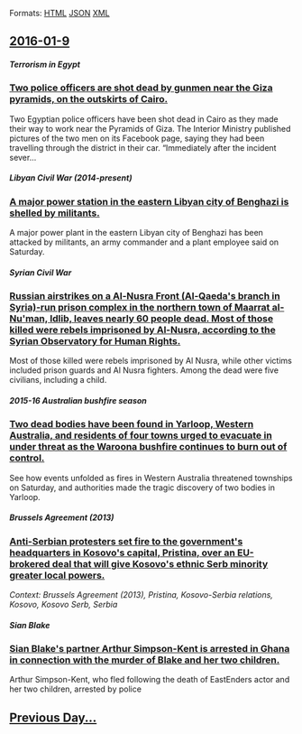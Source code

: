 
Formats: [HTML](2016/01/9/index.html)  [JSON](2016/01/9/index.json)  [XML](2016/01/9/index.xml)  

## [2016-01-9](/news/2016/01/9/index.md)

##### Terrorism in Egypt
### [Two police officers are shot dead by gunmen near the Giza pyramids, on the outskirts of Cairo. ](/news/2016/01/9/two-police-officers-are-shot-dead-by-gunmen-near-the-giza-pyramids-on-the-outskirts-of-cairo.md)
Two Egyptian police officers have been shot dead in Cairo as they made their way to work near the Pyramids of Giza. The Interior Ministry published pictures of the two men on its Facebook page, saying they had been travelling through the district in their car. “Immediately after the incident sever...

##### Libyan Civil War (2014-present)
### [A major power station in the eastern Libyan city of Benghazi is shelled by militants. ](/news/2016/01/9/a-major-power-station-in-the-eastern-libyan-city-of-benghazi-is-shelled-by-militants.md)
A major power plant in the eastern Libyan city of Benghazi has been attacked by militants, an army commander and a plant employee said on Saturday.

##### Syrian Civil War
### [Russian airstrikes on a Al-Nusra Front (Al-Qaeda's branch in Syria)-run prison complex in the northern town of Maarrat al-Nu'man, Idlib, leaves nearly 60 people dead. Most of those killed were rebels imprisoned by Al-Nusra, according to the Syrian Observatory for Human Rights. ](/news/2016/01/9/russian-airstrikes-on-a-al-nusra-front-al-qaeda-s-branch-in-syria-run-prison-complex-in-the-northern-town-of-maarrat-al-nu-man-idlib-lea.md)
Most of those killed were rebels imprisoned by Al Nusra, while other victims included prison guards and Al Nusra fighters. Among the dead were five civilians, including a child.

##### 2015-16 Australian bushfire season
### [Two dead bodies have been found in Yarloop, Western Australia, and residents of four towns urged to evacuate in under threat as the Waroona bushfire continues to burn out of control. ](/news/2016/01/9/two-dead-bodies-have-been-found-in-yarloop-western-australia-and-residents-of-four-towns-urged-to-evacuate-in-under-threat-as-the-waroona.md)
See how events unfolded as fires in Western Australia threatened townships on Saturday, and authorities made the tragic discovery of two bodies in Yarloop.

##### Brussels Agreement (2013)
### [Anti-Serbian protesters set fire to the government's headquarters in Kosovo's capital, Pristina, over an EU-brokered deal that will give Kosovo's ethnic Serb minority greater local powers. ](/news/2016/01/9/anti-serbian-protesters-set-fire-to-the-government-s-headquarters-in-kosovo-s-capital-pristina-over-an-eu-brokered-deal-that-will-give-kos.md)
_Context: Brussels Agreement (2013), Pristina, Kosovo-Serbia relations, Kosovo, Kosovo Serb, Serbia_

##### Sian Blake
### [Sian Blake's partner Arthur Simpson-Kent is arrested in Ghana in connection with the murder of Blake and her two children. ](/news/2016/01/9/sian-blake-s-partner-arthur-simpson-kent-is-arrested-in-ghana-in-connection-with-the-murder-of-blake-and-her-two-children.md)
Arthur Simpson-Kent, who fled following the death of EastEnders actor and her two children, arrested by police

## [Previous Day...](/news/2016/01/8/index.md)

